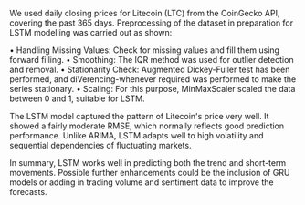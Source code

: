 We used daily closing prices for Litecoin (LTC) from the CoinGecko API, covering the past 365 days.
Preprocessing of the dataset in preparation for LSTM modelling was carried out as shown:

• Handling Missing Values: Check for missing values and fill them using forward filling.
• Smoothing: The IQR method was used for outlier detection and removal.
• Stationarity Check: Augmented Dickey-Fuller test has been performed, and diVerencing-whenever
required was performed to make the series stationary.
• Scaling: For this purpose, MinMaxScaler scaled the data between 0 and 1, suitable for LSTM.

The LSTM model captured the pattern of Litecoin's price very well. It showed a fairly moderate RMSE,
which normally reflects good prediction performance. Unlike ARIMA, LSTM adapts well to high
volatility and sequential dependencies of fluctuating markets.

In summary, LSTM works well in predicting both the trend and short-term movements. Possible further
enhancements could be the inclusion of GRU models or adding in trading volume and sentiment data
to improve the forecasts.
